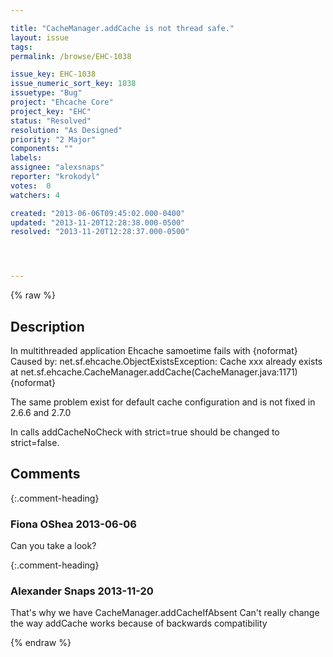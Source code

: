 ```yaml
---

title: "CacheManager.addCache is not thread safe."
layout: issue
tags: 
permalink: /browse/EHC-1038

issue_key: EHC-1038
issue_numeric_sort_key: 1038
issuetype: "Bug"
project: "Ehcache Core"
project_key: "EHC"
status: "Resolved"
resolution: "As Designed"
priority: "2 Major"
components: ""
labels: 
assignee: "alexsnaps"
reporter: "krokodyl"
votes:  0
watchers: 4

created: "2013-06-06T09:45:02.000-0400"
updated: "2013-11-20T12:28:38.000-0500"
resolved: "2013-11-20T12:28:37.000-0500"




---
```


{% raw %}

## Description

<div markdown="1" class="description">

In multithreaded application Ehcache samoetime fails with
\{noformat\}
Caused by: net.sf.ehcache.ObjectExistsException: Cache xxx already exists
	at net.sf.ehcache.CacheManager.addCache(CacheManager.java:1171)
\{noformat\}

The same problem exist for default cache configuration and is not fixed in 2.6.6 and 2.7.0

In calls addCacheNoCheck with strict=true should be changed to strict=false. 


</div>

## Comments


{:.comment-heading}
### **Fiona OShea** <span class="date">2013-06-06</span>

<div markdown="1" class="comment">

Can you take a look?

</div>


{:.comment-heading}
### **Alexander Snaps** <span class="date">2013-11-20</span>

<div markdown="1" class="comment">

That's why we have CacheManager.addCacheIfAbsent
Can't really change the way addCache works because of backwards compatibility 

</div>



{% endraw %}
